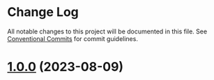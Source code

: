 # Change Log

All notable changes to this project will be documented in this file.
See [Conventional Commits](https://conventionalcommits.org) for commit guidelines.

# [1.0.0](https://github.com/regen-network/groups-ui/commits/v1.0.0) (2023-08-09)
